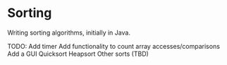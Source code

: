 # Sorting
Writing sorting algorithms, initially in Java. 

TODO:
Add timer
Add functionality to count array accesses/comparisons
Add a GUI
Quicksort
Heapsort
Other sorts (TBD)
